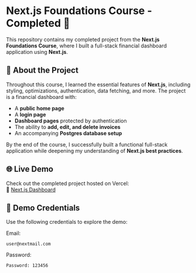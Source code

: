 # Next.js Foundations Course - Completed 🚀

This repository contains my completed project from the **Next.js Foundations Course**, where I built a full-stack financial dashboard application using **Next.js**.

## 📖 About the Project

Throughout this course, I learned the essential features of **Next.js**, including styling, optimizations, authentication, data fetching, and more. The project is a financial dashboard with:

- A **public home page**
- A **login page**
- **Dashboard pages** protected by authentication
- The ability to **add, edit, and delete invoices**
- An accompanying **Postgres database setup**

By the end of the course, I successfully built a functional full-stack application while deepening my understanding of **Next.js best practices**.

## 🌐 Live Demo

Check out the completed project hosted on Vercel:  
🔗 [Next.js Dashboard](https://nextjs-dashboard-gules-eight-12.vercel.app/)

## 🔑 Demo Credentials

Use the following credentials to explore the demo:

Email:
```plaintext
user@nextmail.com
```
Password:
```plaintext
Password: 123456
```